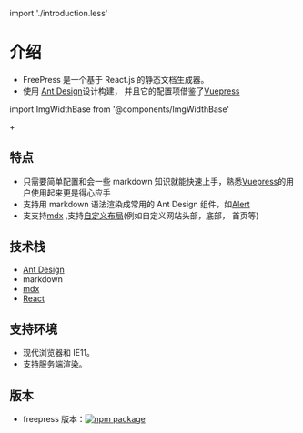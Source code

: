 import './introduction.less'

# 介绍

- FreePress 是一个基于 React.js 的静态文档生成器。
- 使用 [Ant Design](https://ant.design/)设计构建， 并且它的配置项借鉴了[Vuepress](https://vuepress.vuejs.org/)

import ImgWidthBase from '@components/ImgWidthBase'

<div className="pic-plus">
  <ImgWidthBase url="antd-icon.svg" width={120} />
   <span>+</span>
  <ImgWidthBase url="react-icon.svg" width={120}/> 
</div>

## 特点

- 只需要简单配置和会一些 markdown 知识就能快速上手，熟悉[Vuepress](https://vuepress.vuejs.org/)的用户使用起来更是得心应手
- 支持用 markdown 语法渲染成常用的 Ant Design 组件，如[Alert]()
- 支支持[mdx](https://github.com/mdx-js/mdx) ,支持[自定义布局]()(例如自定义网站头部，底部， 首页等)

## 技术栈

- [Ant Design](https://ant.design/docs/react/introduce-cn)
- markdown
- [mdx](https://github.com/mdx-js/mdx)
- [React](https://reactjs.org/)

## 支持环境

- 现代浏览器和 IE11。
- 支持服务端渲染。

## 版本

- freepress 版本：[![npm package](https://img.shields.io/npm/v/@freepress/core.svg?style=flat-square)](https://www.npmjs.org/package/@freepress/core.svg)
